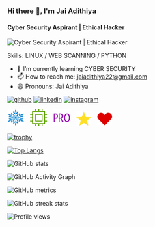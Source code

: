 ### Hi there 👋, I'm Jai Adithiya
#### Cyber Security Aspirant | Ethical Hacker
![Cyber Security Aspirant | Ethical Hacker](https://mir-s3-cdn-cf.behance.net/project_modules/1400_opt_1/e57d0f74345669.5c2cfff17b6b4.gif)


Skills: LINUX / WEB SCANNING / PYTHON

- 🌱 I’m currently learning CYBER SECURITY 
- 📫 How to reach me: jaiadithiya22@gmail.com 
- 😄 Pronouns: Jai Adithiya 


[<img src='https://cdn.jsdelivr.net/npm/simple-icons@3.0.1/icons/github.svg' alt='github' height='40'>](https://github.com/jaiadithiya22)  [<img src='https://cdn.jsdelivr.net/npm/simple-icons@3.0.1/icons/linkedin.svg' alt='linkedin' height='40'>](https://www.linkedin.com/in/www.linkedin.com/in/jai-adithiya-072600244/)  [<img src='https://cdn.jsdelivr.net/npm/simple-icons@3.0.1/icons/instagram.svg' alt='instagram' height='40'>](https://www.instagram.com/jaiadithiya/)  

<a href='https://archiveprogram.github.com/'><img src='https://raw.githubusercontent.com/acervenky/animated-github-badges/master/assets/acbadge.gif' width='40' height='40'></a> <a href='https://docs.github.com/en/developers'><img src='https://raw.githubusercontent.com/acervenky/animated-github-badges/master/assets/devbadge.gif' width='40' height='40'></a> <a href='https://github.com/pricing'><img src='https://raw.githubusercontent.com/acervenky/animated-github-badges/master/assets/pro.gif' width='40' height='40'></a> <a href='https://stars.github.com/'><img src='https://raw.githubusercontent.com/acervenky/animated-github-badges/master/assets/starbadge.gif' width='35' height='35'></a> <a href='https://docs.github.com/en/github/supporting-the-open-source-community-with-github-sponsors'><img src='https://raw.githubusercontent.com/acervenky/animated-github-badges/master/assets/sponsorbadge.gif' width='35' height='35'></a> 

[![trophy](https://github-profile-trophy.vercel.app/?username=jaiadithiya22)](https://github.com/ryo-ma/github-profile-trophy)

[![Top Langs](https://github-readme-stats.vercel.app/api/top-langs/?username=jaiadithiya22)](https://github.com/anuraghazra/github-readme-stats)

![GitHub stats](https://github-readme-stats.vercel.app/api?username=jaiadithiya22&show_icons=true&count_private=true)  

![GitHub Activity Graph](https://activity-graph.herokuapp.com/graph?username=jaiadithiya22)  

![GitHub metrics](https://metrics.lecoq.io/jaiadithiya22)  

![GitHub streak stats](https://streak-stats.demolab.com/?user=jaiadithiya22)  

![Profile views](https://gpvc.arturio.dev/jaiadithiya22)  
